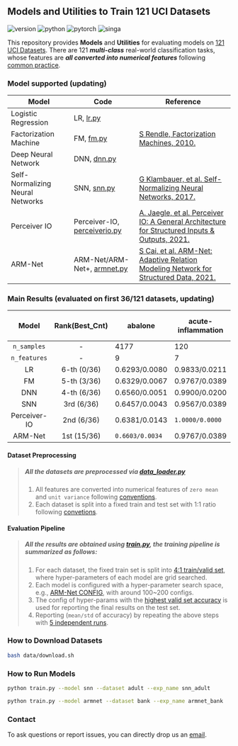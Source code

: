 ## Models and Utilities to Train 121 UCI Datasets

![version](https://img.shields.io/badge/version-v3.0-green)
![python](https://img.shields.io/badge/python-3.8.3-blue)
![pytorch](https://img.shields.io/badge/pytorch-1.6.0-brightgreen)
![singa](https://img.shields.io/badge/singa-3.1.0-orange)

This repository provides **Models** and **Utilities** for evaluating models on [121 UCI Datasets](https://jmlr.org/papers/volume15/delgado14a/delgado14a.pdf).
There are 121 ***multi-class*** real-world classification tasks, whose features are ***all converted into numerical features*** following [common practice](https://arxiv.org/pdf/2107.14795.pdf).

### Model supported (updating)

| Model |  Code | Reference |
|-------|-----|-----------|
| Logistic Regression | LR, [lr.py](https://github.com/nusdbsystem/ARM-Net/blob/uci/models/lr.py) | |
| Factorization Machine | FM, [fm.py](https://github.com/nusdbsystem/ARM-Net/blob/uci/models/fm.py) | [S Rendle, Factorization Machines, 2010.](https://www.csie.ntu.edu.tw/~b97053/paper/Rendle2010FM.pdf)
| Deep Neural Network | DNN, [dnn.py](https://github.com/nusdbsystem/ARM-Net/blob/uci/models/dnn.py) | |
| Self-Normalizing Neural Networks | SNN, [snn.py](https://github.com/nusdbsystem/ARM-Net/blob/uci/models/snn.py) | [G Klambauer, et al. Self-Normalizing Neural Networks, 2017.](https://arxiv.org/pdf/1706.02515.pdf) |
| Perceiver IO | Perceiver-IO, [perceiverio.py](https://github.com/nusdbsystem/ARM-Net/blob/uci/models/perceiverio.py) | [A. Jaegle, et al. Perceiver IO: A General Architecture for Structured Inputs & Outputs, 2021.](https://arxiv.org/pdf/2107.14795.pdf) |
| ARM-Net | ARM-Net/ARM-Net+, [armnet.py](https://github.com/nusdbsystem/ARM-Net/blob/uci/models/armnet.py) | [S Cai, et al. ARM-Net: Adaptive Relation Modeling Network for Structured Data, 2021.](https://dl.acm.org/doi/10.1145/3448016.3457321) |

### Main Results (evaluated on first 36/121 datasets, updating)
| Model |  Rank(Best_Cnt)  | abalone|  acute-inflammation|  acute-nephritis|  adult|  annealing|  arrhythmia|  audiology-std|  balance-scale|  balloons|  bank|  blood|  breast-cancer|  breast-cancer-wisc|  breast-cancer-wisc-diag|  breast-cancer-wisc-prog|  breast-tissue|  car|  cardiotocography-10clases|  cardiotocography-3clases|  chess-krvk|  chess-krvkp|  congressional-voting|  conn-bench-sonar-mines-rocks|  conn-bench-vowel-deterding|  connect-4|  contrac|  credit-approval|  cylinder-bands|  dermatology|  echocardiogram|  ecoli|  energy-y1|  energy-y2|  fertility|  flags|  glass|
|:-----------:|:-----------:|-----------|-----------|-----------|-----------|-----------|-----------|-----------|-----------|-----------|-----------|-----------|-----------|-----------|-----------|-----------|-----------|-----------|-----------|-----------|-----------|-----------|-----------|-----------|-----------|-----------|-----------|-----------|-----------|-----------|-----------|-----------|-----------|-----------|-----------|-----------|-----------|
| `n_samples` | - | 4177|  120|  120|  48842|  898|  452|  196|  625|  16|  4521|  748|  286|  699|  569|  198|  106|  1728|  2126|  2126|  28056|  3196|  435|  208|  990|  67557|  1473|  690|  512|  366|  131|  336|  768|  768|  100|  194|  214|
| `n_features` | - | 9|  7|  7|  15|  32|  263|  60|  5|  5|  17|  5|  10|  10|  31|  34|  10|  7|  22|  22|  7|  37|  17|  61|  12|  43|  10|  16|  36|  35|  11|  8|  9|  9|  10|  29|  10|
| LR | 6-th (0/36) | 0.6293/0.0080|  0.9833/0.0211|  0.9533/0.0552|  0.8423/0.0008|  0.1280/0.0172|  0.5442/0.0184|  0.7040/0.0480|  0.8718/0.0310|  0.7250/0.0935|  0.8904/0.0023|  0.7610/0.0043|  0.6923/0.0171|  0.9490/0.0090|  0.9641/0.0103|  0.6626/0.0656|  0.5283/0.1371|  0.8032/0.0052|  0.7595/0.0118|  0.8798/0.0120|  0.2743/0.0009|  0.9438/0.0035|  0.5705/0.0328|  0.7385/0.0186|  0.7121/0.0088|  0.7547/0.0004|  0.4829/0.0383|  0.8557/0.0119|  0.6305/0.0647|  0.9399/0.0313|  0.7600/0.0605|  0.7988/0.0510|  0.8391/0.0123|  0.8448/0.0297|  0.5800/0.1066|  0.4206/0.0365|  0.5290/0.0281|
| FM | 5-th (3/36) | 0.6329/0.0067|  0.9767/0.0389|  0.8700/0.0945|  0.8443/0.0005|  0.1960/0.1493|  0.5283/0.0211|  0.4880/0.0588|  `0.9224/0.0087`|  0.5750/0.1275|  0.8882/0.0028|  0.7647/0.0000|  0.6909/0.0604|  0.9599/0.0048|  `0.9697/0.0048`|  0.6626/0.0849|  0.5094/0.0818|  0.8882/0.0097|  0.7616/0.0161|  0.8903/0.0172|  0.3127/0.0035|  0.9796/0.0038|  0.5705/0.0306|  `0.9502/0.0087`|  0.9502/0.0087|  0.8264/0.0005|  0.4524/0.0140|  0.8638/0.0093|  0.7016/0.0250|  0.9202/0.0350|  0.7846/0.0600|  0.7595/0.0680|  0.8823/0.0086|  0.8604/0.0283|  0.7720/0.0688|  0.3423/0.0200|  0.5907/0.0361|
| DNN | 4-th (6/36) |0.6560/0.0051|  0.9900/0.0200|  0.9500/0.0316|  0.8519/0.0015|  0.4420/0.2346|  0.6442/0.0114|  0.6880/0.0466|  0.8987/0.0048|  0.5500/0.2318|  0.8900/0.0035|  0.7583/0.0050|  0.7147/0.0082|  0.9633/0.0033|  0.9648/0.0107|  0.7091/0.0475|  0.5849/0.0396|  0.9442/0.0034|  0.7797/0.0121|  0.9178/0.0031|  0.6842/0.0147|  0.9775/0.0032|  0.5834/0.0147|  0.7481/0.0377|  `0.9745/0.0063`|  0.8501/0.0023|  0.5084/0.0158|  0.8417/0.0187|  `0.7359/0.0386`|  `0.9639/0.0101`|  0.7846/0.0337|  `0.8524/0.0166`|  0.8688/0.0107|  `0.8865/0.0094`|  0.8320/0.0722|  `0.4969/0.0272`|  0.5850/0.0316|
| SNN | 3rd (6/36) |0.6457/0.0043|  0.9567/0.0389|  0.9000/0.0548|  0.8489/0.0009|  0.2280/0.2671|  0.5841/0.0410|  `0.7200/0.0253`|  0.9058/0.0240|  0.7250/0.1225|  0.8885/0.0019|  0.8885/0.0019|  0.7105/0.0105|  `0.9656/0.0041`|  0.9690/0.0112|  0.6727/0.0903|  `0.6000/0.0690`|  `0.9632/0.0066`|  `0.8008/0.0125`|  0.9029/0.0086|  0.6796/0.0141|  0.9726/0.0061|  0.5779/0.0209|  0.7135/0.0300|  0.9693/0.0100|  0.8491/0.0013|  0.5106/0.0098|  `0.8719/0.0121`|  0.7000/0.0163|  0.9388/0.0269|  0.7877/0.0439|  0.8179/0.035|  0.8714/0.0142|  0.8854/0.0154|  0.7600/0.1180|  0.4804/0.0231|  0.5738/0.0602|
| Perceiver-IO | 2nd (6/36) |0.6381/0.0143|  `1.0000/0.0000`|  0.9367/0.0531|  0.8521/0.0011|  `0.7600/0.0000`|  0.5602/0.0053|  0.0080/0.0160|  0.8821/0.0166|  `0.7750/0.0500`|  0.8850/0.0000|  0.7620/0.0000|  0.7063/0.0088|  0.9352/0.0313|  0.9556/0.0142|  `0.7596/0.0118`|  0.3208/0.0597|  0.9326/0.0120|  0.5325/0.0861|  0.7817/0.0035|  0.6834/0.0151|  0.8106/0.0895|  `0.6129/0.0000`|  0.5635/0.0817|  0.6732/0.0521|  0.7538/0.0000|  0.4457/0.0122|  0.7745/0.1075|  0.6133/0.0078|  0.4295/0.0754|  0.7662/0.0834|  0.6440/0.0239|  0.8417/0.0295|  0.8807/0.0325|  `0.8560/0.0480`|  0.3010/0.0247|  0.4093/0.0415|
| ARM-Net | 1st (15/36) |`0.6603/0.0034`|  0.9767/0.0389|  `0.9600/0.0800`|  `0.8562/0.0011`|  0.1500/0.1131|  `0.6487/0.0214`|  0.5520/0.0299|  0.9135/0.0070|  0.7500/0.0791|  `0.8922/0.0012`|  `0.8922/0.0012`|  `0.7203/0.0193`|  0.9530/0.0118|  0.9521/0.0186|  0.6828/0.0485|  0.5170/0.0638|  0.9463/0.0086|  0.7868/0.0054|  `0.9146/0.0051`|  `0.6982/0.0109`|  `0.9826/0.0040`|  0.5760/0.0193|  0.7712/0.0335|  0.9675/0.0115|  `0.8672/0.0028`|  `0.5228/0.0119`|  0.8620/0.0187|  0.7133/0.0305|  0.9497/0.0181|  `0.8338/0.0406`|  0.8214/0.0279|  `0.8844/0.0048`|  0.8750/0.0304|  0.8240/0.0528|  0.4330/0.0526|  `0.6150/0.0232`|

#### Dataset Preprocessing
> ##### All the datasets are preprocessed via [data_loader.py](https://github.com/nusdbsystem/ARM-Net/blob/uci/data_loader.py)
>
> 1. All features are converted into numerical features of `zero mean` and `unit variance` following [conventions](https://arxiv.org/pdf/2107.14795.pdf).
> 2. Each dataset is split into a fixed train and test set with 1:1 ratio following [convetions](https://arxiv.org/pdf/2107.14795.pdf).
> 

#### Evaluation Pipeline

> ##### All the results are obtained using [train.py](https://github.com/nusdbsystem/ARM-Net/blob/uci/train.py), the training pipeline is summarized as follows:
>
> 1. For each dataset, the fixed train set is split into [4:1 train/valid set](https://github.com/nusdbsystem/ARM-Net/blob/uci/train.py#L99), where hyper-parameters of each model are grid searched.
> 2. Each model is configured with a hyper-parameter search space, e.g., [ARM-Net CONFIG](https://github.com/nusdbsystem/ARM-Net/blob/uci/models/armnet.py#L37), with around 100~200 configs.
> 3. The config of hyper-params with the [highest valid set accuracy](https://github.com/nusdbsystem/ARM-Net/blob/uci/train.py#L153) is used for reporting the final results on the test set.
> 4. Reporting (`mean/std` of accuracy) by repeating the above steps with [5 independent runs](https://github.com/nusdbsystem/ARM-Net/blob/uci/train.py#L133).

### How to Download Datasets

```sh
bash data/download.sh
```

### How to Run Models

```sh
python train.py --model snn --dataset adult --exp_name snn_adult

python train.py --model armnet --dataset bank --exp_name armnet_bank
```


### Contact
To ask questions or report issues, you can directly drop us an [email](mailto:shaofeng@comp.nus.edu.sg).